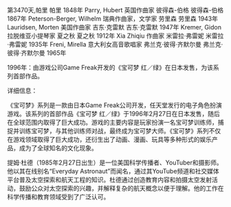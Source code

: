 第3470天,帕里
帕里 1848年
Parry, Hubert 英国作曲家
彼得森-伯格
彼得森-伯格 1867年
Peterson-Berger, Wilhelm 瑞典作曲家，文学家
劳里森
劳里森 1943年
Lauridsen, Morten 美国作曲家
吉东·克雷默
吉东·克雷默 1947年
Kremer, Gidon 拉脱维亚小提琴家
夏之秋
夏之秋 1912年
Xia Zhiqiu 作曲家
米雷拉·弗雷妮
米雷拉·弗雷妮 1935年
Freni, Mirella 意大利女高音歌唱家
弗兰克·彼得·齐默尔曼
弗兰克·彼得·齐默尔曼 1965年


1996年：由游戏公司Game Freak开发的《宝可梦 红／绿》在日本发售，为该系列首部作品。

详细信息：

《宝可梦》系列是一款由日本Game Freak公司开发，任天堂发行的电子角色扮演游戏。该系列的首部作品《宝可梦 红／绿》于1996年2月27日在日本发售，随后在全球范围内取得了巨大成功。游戏的主要内容是玩家扮演一名宝可梦训练师，捕捉并训练宝可梦，与其他训练师对战，最终成为宝可梦大师。《宝可梦》系列不仅在游戏领域取得了巨大成功，还衍生出了动画、漫画、玩具等多种形式的娱乐产品，成为了全球知名的文化现象。

提姆·杜德（1985年2月27日出生）是一位美国科学传播者、YouTuber和摄影师。他以其在线别名“Everyday Astronaut”而闻名，通过其YouTube频道和社交媒体平台普及太空探索和航天工程的知识。杜德通过创造教育内容和拍摄太空发射活动，鼓励公众对太空探索的兴趣，并解释复杂的航天概念以便于理解。他的工作在科学传播和教育领域受到了广泛认可。
